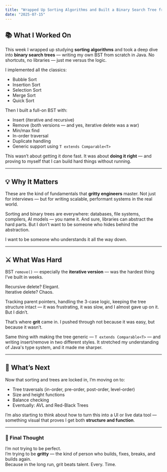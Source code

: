 ```yaml
---
title: "Wrapped Up Sorting Algorithms and Built a Binary Search Tree from Scratch"
date: "2025-07-15"
---
```


## 📚 What I Worked On

This week I wrapped up studying **sorting algorithms** and took a deep dive into **binary search trees** — writing my own BST from scratch in Java. No shortcuts, no libraries — just me versus the logic.

I implemented all the classics:

- Bubble Sort
- Insertion Sort
- Selection Sort
- Merge Sort
- Quick Sort

Then I built a full-on BST with:

- Insert (iterative and recursive)
- Remove (both versions — and yes, iterative delete was a war)
- Min/max find
- In-order traversal
- Duplicate handling
- Generic support using `T extends Comparable<T>`

This wasn’t about getting it done fast. It was about **doing it right** — and proving to myself that I can build hard things without running.

---

## 💡 Why It Matters

These are the kind of fundamentals that **gritty engineers** master. Not just for interviews — but for writing scalable, performant systems in the real world.

Sorting and binary trees are everywhere: databases, file systems, compilers, AI models — you name it. And sure, libraries can abstract the hard parts. But I don’t want to be someone who hides behind the abstraction.

I want to be someone who understands it all the way down.

---

## ⚔️ What Was Hard

BST `remove()` — especially the **iterative version** — was the hardest thing I’ve built in weeks.

Recursive delete? Elegant.  
Iterative delete? Chaos.

Tracking parent pointers, handling the 3-case logic, keeping the tree structure intact — it was frustrating, it was slow, and I almost gave up on it. But I didn’t.

That’s where **grit** came in. I pushed through not because it was easy, but because it wasn’t.

Same thing with making the tree generic — `T extends Comparable<T>` — and writing insert/remove in two different styles. It stretched my understanding of Java's type system, and it made me sharper.

---

## 🚀 What’s Next

Now that sorting and trees are locked in, I’m moving on to:

- Tree traversals (in-order, pre-order, post-order, level-order)
- Size and height functions
- Balance checking
- Eventually: AVL and Red-Black Trees

I’m also starting to think about how to turn this into a UI or live data tool — something visual that proves I get both **structure and function**.

---

### 🧠 Final Thought

I’m not trying to be perfect.  
I’m trying to be **gritty** — the kind of person who builds, fixes, breaks, and builds again.  
Because in the long run, grit beats talent. Every. Time.
